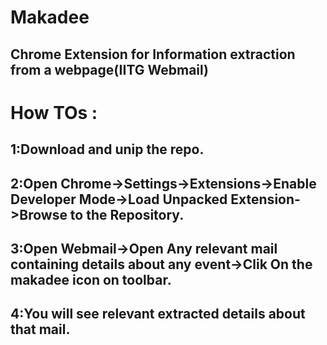 # Makadee
## Chrome Extension for Information extraction from a webpage(IITG Webmail)




# How TOs :
## 1:Download and unip the repo.
## 2:Open Chrome->Settings->Extensions->Enable Developer Mode->Load Unpacked Extension->Browse to the Repository.
## 3:Open Webmail->Open Any relevant mail containing details about any event->Clik On the makadee icon on toolbar.
## 4:You will see relevant extracted details about that mail.
